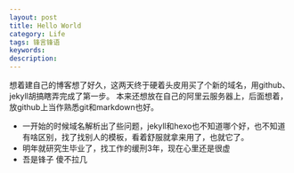 ```yaml
---
layout: post
title: Hello World
category: Life
tags: 锋言锋语
keywords: 
description: 
---
```

想着建自己的博客想了好久，这两天终于硬着头皮用买了个新的域名，用github、jekyll胡搞瞎弄完成了第一步。 
本来还想放在自己的阿里云服务器上，后面想着，放github上当作熟悉git和markdown也好。
- 一开始的时候域名解析出了些问题，jekyll和hexo也不知道哪个好，也不知道有啥区别，找了找别人的模板，看着舒服就拿来用了，也就它了。
- 明年就研究生毕业了，找工作的缓刑3年，现在心里还是很虚
- 吾是锋子 傻不拉几

